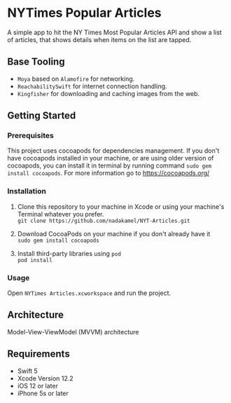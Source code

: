 # NYTimes Popular Articles
A simple app to hit the NY Times Most Popular Articles API and show a list of articles, that shows details when items on the list are tapped.

## Base Tooling

- `Moya` based on `Alamofire` for networking.
- `ReachabilitySwift` for internet connection handling.
- `Kingfisher` for downloading and caching images from the web.

## Getting Started

### Prerequisites
This project uses cocoapods for dependencies management. If you don't have cocoapods installed in your machine, or are using older version of cocoapods, you can install it in terminal by running command ```sudo gem install cocoapods```. For more information go to https://cocoapods.org/

### Installation

1. Clone this repository to your machine in Xcode or using your machine's Terminal whatever you prefer.\
`git clone https://github.com/nadakamel/NYT-Articles.git`

2. Download CocoaPods on your machine if you don't already have it\
`sudo gem install cocoapods`

3. Install third-party libraries using `pod`\
`pod install`

### Usage
Open  ```NYTimes Articles.xcworkspace``` and run the project.

## Architecture

Model-View-ViewModel (MVVM) architecture

## Requirements
- Swift 5
- Xcode Version 12.2
- iOS 12 or later
- iPhone 5s or later
